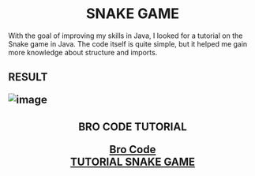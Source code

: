 <h1 align='center'>SNAKE GAME </h1>

With the goal of improving my skills in Java, I looked for a tutorial on the Snake game in Java. The code itself is quite simple, but it helped me gain more knowledge about structure and imports.

<h2>RESULT
   
![image](https://user-images.githubusercontent.com/90010767/218326975-9fa42d7b-8cd7-412b-93f8-e35ba61d61aa.png)

</h2>

<h2 align='center'> BRO CODE TUTORIAL <br>

<a href="https://www.youtube.com/@BroCodez" >Bro Code</a> <br>
<a href="https://www.youtube.com/embed/bI6e6qjJ8JQ" >TUTORIAL SNAKE GAME</a>

   </h2>
